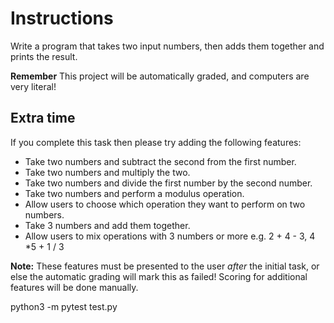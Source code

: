 # Instructions  
Write a program that takes two input numbers, then adds them together and prints the result.

**Remember** This project will be automatically graded, and computers are very literal!

## Extra time

If you complete this task then please try adding the following features:
* Take two numbers and subtract the second from the first number.
* Take two numbers and multiply the two.
* Take two numbers and divide the first number by the second number.
* Take two numbers and perform a modulus operation.
* Allow users to choose which operation they want to perform on two numbers.
* Take 3 numbers and add them together.
* Allow users to mix operations with 3 numbers or more
e.g. 2 + 4 - 3, 4 *5 + 1 / 3

**Note:** These features must be presented to the user *after* the initial task, or else the automatic grading will mark this as failed! Scoring for additional features will be done manually.

python3 -m pytest test.py